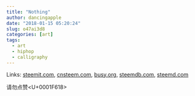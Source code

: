 ```yaml
---
title: "Nothing"
author: dancingapple
date: "2018-01-15 05:20:24"
slug: o47ai3d8
categories: [art]
tags: 
  - art
  - hiphop
  - calligraphy
---
```


Links: [steemit.com](https://steemit.com/art/@dancingapple/o47ai3d8), [cnsteem.com](https://cnsteem.com/art/@dancingapple/o47ai3d8), [busy.org](https://busy.org/art/@dancingapple/o47ai3d8), [steemdb.com](https://steemdb.com/art/@dancingapple/o47ai3d8), [steemd.com](https://steemd.com/art/@dancingapple/o47ai3d8)

请勿点赞<U+0001F618>
